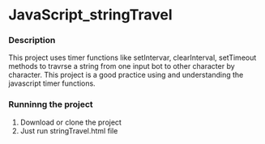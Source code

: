 # JavaScript_stringTravel

### Description

  This project uses timer functions like setIntervar, clearInterval, setTimeout methods to travrse a string from one input bot to other character by character. This project is a good practice using and understanding the javascript timer functions.

### Runninng the project

1. Download or clone the project
2. Just run stringTravel.html file
